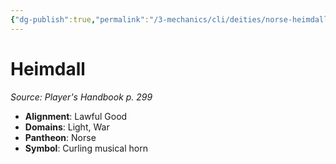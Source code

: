 ```yaml
---
{"dg-publish":true,"permalink":"/3-mechanics/cli/deities/norse-heimdall/","tags":["ttrpg-cli/compendium/src/5e/phb","ttrpg-cli/deity/norse","ttrpg-cli/domain/light","ttrpg-cli/domain/war"],"noteIcon":""}
---
```


# Heimdall
*Source: Player's Handbook p. 299* 

- **Alignment**: Lawful Good
- **Domains**: Light, War
- **Pantheon**: Norse
- **Symbol**: Curling musical horn